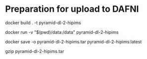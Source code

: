# Preparation for upload to DAFNI
docker build . -t pyramid-dl-2-hipims

docker run -v "$(pwd)/data:/data" pyramid-dl-2-hipims

docker save -o pyramid-dl-2-hipims.tar pyramid-dl-2-hipims:latest

gzip pyramid-dl-2-hipims.tar
